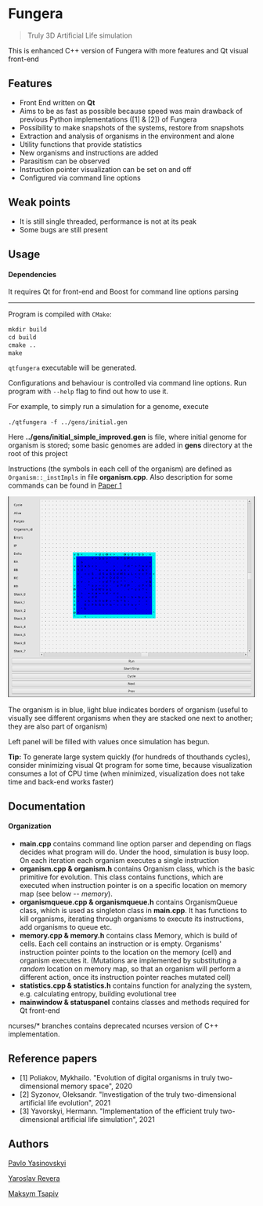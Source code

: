 # Fungera
> Truly 3D Artificial Life simulation

This is enhanced C++ version of Fungera with more features and Qt visual front-end

## Features
* Front End written on **Qt**
* Aims to be as fast as possible because speed was main drawback of previous Python implementations ([1] & [2]) of Fungera
* Possibility to make snapshots of the systems, restore from snapshots
* Extraction and analysis of organisms in the environment and alone
* Utility functions that provide statistics
* New organisms and instructions are added
* Parasitism can be observed
* Instruction pointer visualization can be set on and off
* Configured via command line options

## Weak points
* It is still single threaded, performance is not at its peak
* Some bugs are still present

## Usage
#### Dependencies
It requires Qt for front-end and Boost for command line options parsing

---

Program is compiled with `CMake`:
```
mkdir build
cd build
cmake ..
make
```

`qtfungera` executable will be generated.

Configurations and behaviour is controlled via command line options. Run program with `--help` flag to find out how to use it.

For example, to simply run a simulation for a genome, execute

`./qtfungera -f ../gens/initial.gen`

Here **../gens/initial_simple_improved.gen** is file, where initial genome for organism is stored; some basic genomes are added in **gens** directory at the root of this project

Instructions (the symbols in each cell of the organism) are defined as `Organism::_instImpls` in file **organism.cpp**. Also description for some commands can be found in [Paper 1](#reference-papers)

![Example](./example.png)

The organism is in blue, light blue indicates borders of organism (useful to visually see different organisms when they are stacked one next to another; they are also part of organism)

Left panel will be filled with values once simulation has begun.

**Tip:** 
To generate large system quickly (for hundreds of thouthands cycles), consider minimizing visual Qt program for some time, because visualization consumes a lot of CPU time (when minimized, visualization does not take time and back-end works faster)



## Documentation
#### Organization
* **main.cpp** contains command line option parser and depending on flags decides what program will do. Under the hood, simulation is busy loop. On each iteration each organism executes a single instruction
* **organism.cpp & organism.h** contains Organism class, which is the basic primitive for evolution. This class contains functions, which are executed when instruction pointer is on a specific location on memory map (see below -- *memory*).
* **organismqueue.cpp & organismqueue.h** contains OrganismQueue class, which is used as singleton class in **main.cpp**. It has functions to kill organisms, iterating through organisms to execute its instructions, add organisms to queue etc.
* **memory.cpp & memory.h** contains class Memory, which is build of cells. Each cell contains an instruction or is empty. Organisms' instruction pointer points to the location on the memory (cell) and organism executes it. (Mutations are implemented by substituting a *random* location on memory map, so that an organism will perform a different action, once its instruction pointer reaches mutated cell)
* **statistics.cpp & statistics.h** contains function for analyzing the system, e.g. calculating entropy, building evolutional tree
* **mainwindow & statuspanel** contains classes and methods required for Qt front-end

ncurses/* branches contains deprecated ncurses version of C++ implementation.


## Reference papers
* [1] Poliakov, Mykhailo. "Evolution of digital organisms in truly two-dimensional memory space", 2020
* [2] Syzonov, Oleksandr. "Investigation of the truly two-dimensional artificial life evolution", 2021
* [3] Yavorskyi, Hermann. "Implementation of the efficient truly two-dimensional artificial life simulation", 2021

## Authors
[Pavlo Yasinovskyi](https://github.com/kenticent-edu)

[Yaroslav Revera](https://github.com/archy-co)

[Maksym Tsapiv](https://github.com/MaksymTsapiv)
